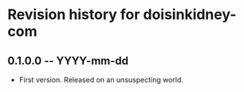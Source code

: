 # Revision history for doisinkidney-com

## 0.1.0.0 -- YYYY-mm-dd

* First version. Released on an unsuspecting world.

